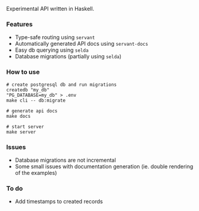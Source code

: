 Experimental API written in Haskell.


### Features

- Type-safe routing using `servant`
- Automatically generated API docs using `servant-docs`
- Easy db querying using `selda`
- Database migrations (partially using `selda`)


### How to use

```shell
# create postgresql db and run migrations
createdb "my_db"
"PG_DATABASE=my_db" > .env
make cli -- db:migrate

# generate api docs
make docs

# start server
make server
```


### Issues

- Database migrations are not incremental
- Some small issues with documentation generation (ie. double rendering of the examples)


### To do

- Add timestamps to created records
